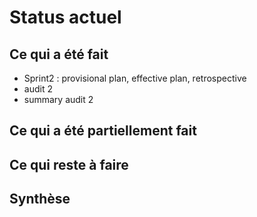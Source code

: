 # Status actuel

## Ce qui a été fait

* Sprint2 : provisional plan, effective plan, retrospective
* audit 2
* summary audit 2


## Ce qui a été partiellement fait


## Ce qui reste à faire


## Synthèse
